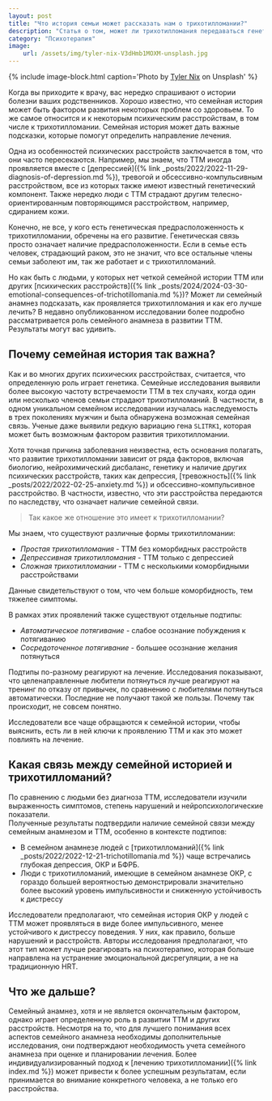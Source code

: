 ```yaml
---
layout: post
title: "Что история семьи может рассказать нам о трихотилломании?"
description: "Статья о том, может ли трихотилломания передаваться генетическим путем "
category: "Психотерапия"
image:
    url: /assets/img/tyler-nix-V3dHmb1MOXM-unsplash.jpg
---
```


{% include image-block.html
caption='Photo by <a href="https://unsplash.com/@nixcreative" rel="nofollow">Tyler Nix</a> on Unsplash'
%}

Когда вы приходите к врачу, вас нередко спрашивают о истории болезни ваших родственников. Хорошо известно, что семейная история может быть 
фактором развития некоторых проблем со здоровьем. То же самое относится и к некоторым психическим расстройствам, в том 
числе к трихотилломании. Семейная история может дать важные подсказки, которые помогут определить направление лечения.

Одна из особенностей психических расстройств заключается в том, что они часто пересекаются. Например, мы знаем, что ТТМ иногда 
проявляется вместе с [депрессией]({% link _posts/2022/2022-11-29-diagnosis-of-depression.md %}), тревогой 
и обсессивно-компульсивным расстройством, все из которых также имеют известный генетический компонент. 
Также нередко люди с ТТМ страдают другим телесно-ориентированным повторяющимся расстройством, например, сдиранием кожи.  

Конечно, не все, у кого есть генетическая предрасположенность к трихотилломании, обречены на его развитие. Генетическая связь 
просто означает наличие предрасположенности. Если в семье есть человек, страдающий раком, это не значит, что все 
остальные члены семьи заболеют им, так же работает и с трихотилломаний.

Но как быть с людьми, у которых нет четкой семейной истории ТТМ или других [психических расстройств]({% link _posts/2024/2024-03-30-emotional-consequences-of-trichotillomania.md %})?
Может ли семейный анамнез подсказать, как проявляется трихотилломания и как его лучше лечить? В недавно опубликованном исследовании более подробно 
рассматривается роль семейного анамнеза в развитии ТТМ. Результаты могут вас удивить.

## Почему семейная история так важна?

Как и во многих других психических расстройствах, считается, что определенную роль играет генетика. Семейные исследования 
выявили более высокую частоту встречаемости ТТМ в тех случаях, когда один или несколько членов семьи страдают трихотилломаний. 
В частности, в одном уникальном семейном исследовании изучалась наследуемость в трех поколениях мужчин и была обнаружена 
возможная семейная связь. Ученые даже выявили редкую вариацию гена `SLITRK1`, которая может быть возможным фактором развития трихотилломании.

Хотя точная причина заболевания неизвестна, есть основания полагать, что развитие трихотилломании зависит от ряда факторов, включая биологию, 
нейрохимический дисбаланс, генетику и наличие других психических расстройств, таких как депрессия, [тревожность]({% link _posts/2022/2022-02-25-anxiety.md %})
и обсессивно-компульсивное расстройство. В частности, известно, что эти расстройства передаются по наследству, что означает наличие семейной связи.  

> Так какое же отношение это имеет к трихотилломании?

Мы знаем, что существуют различные формы трихотилломании:
- *Простая трихотилломания* - ТТМ без коморбидных расстройств
- *Депрессивная трихотилломания* - ТТМ только с депрессией
- *Сложная трихотилломании* - ТТМ с несколькими коморбидными расстройствами

Данные свидетельствуют о том, что чем больше коморбидность, тем тяжелее симптомы.

В рамках этих проявлений также существуют отдельные подтипы:
- *Автоматическое потягивание* - слабое осознание побуждения к потягиванию
- *Сосредоточенное потягивание* - большее осознание желания потянуться

Подтипы по-разному реагируют на лечение. Исследования показывают, что целенаправленные любители потянуться лучше 
реагируют на тренинг по отказу от привычек, по сравнению с любителями потянуться автоматически. Последние не 
получают такой же пользы. Почему так происходит, не совсем понятно.

Исследователи все чаще обращаются к семейной истории, чтобы выяснить, есть ли в ней ключи к проявлению ТТМ и как это может повлиять на лечение.

## Какая связь между семейной историей и трихотилломаний?

По сравнению с людьми без диагноза ТТМ, исследователи изучили выраженность симптомов, степень нарушений и нейропсихологические показатели.  
Полученные результаты подтвердили наличие семейной связи между семейным анамнезом и ТТМ, особенно в контексте подтипов:
- В семейном анамнезе людей с [трихотилломаний]({% link _posts/2022/2022-12-21-trichotillomania.md %}) чаще встречались глубокая депрессия, ОКР и БФРБ.
- Люди с трихотилломаний, имеющие в семейном анамнезе ОКР, с гораздо большей вероятностью демонстрировали значительно 
  более высокий уровень импульсивности и сниженную устойчивость к дистрессу

Исследователи предполагают, что семейная история ОКР у людей с ТТМ может проявляться в виде более импульсивного, менее 
устойчивого к дистрессу поведения. У них, как правило, больше нарушений и расстройств. Авторы исследования предполагают, что 
этот тип может лучше реагировать на психотерапию, которая больше направлена на устранение эмоциональной дисрегуляции, а не на традиционную HRT.

## Что же дальше?

Семейный анамнез, хотя и не является окончательным фактором, однако играет определенную роль в развитии ТТМ и других 
расстройств. Несмотря на то, что для лучшего понимания всех аспектов семейного анамнеза необходимы дополнительные 
исследования, они подтверждают необходимость учета семейного анамнеза при оценке и планировании лечения.
Более индивидуализированный подход к [лечению трихотилломании]({% link index.md %}) может привести к более успешным результатам, 
если принимается во внимание конкретного человека, а не только его расстройства.
